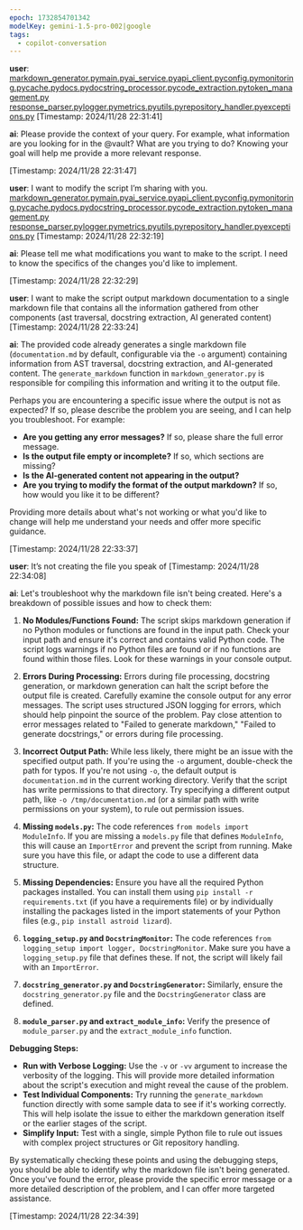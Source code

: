 ```yaml
---
epoch: 1732854701342
modelKey: gemini-1.5-pro-002|google
tags:
  - copilot-conversation
---
```


**user**: [markdown_generator.py](markdown_generator.py.md)[main.py](main.py.md)[ai_service.py](ai_service.py.md)[api_client.py](api_client.py.md)[config.py](config.py.md)[monitoring.py](monitoring.py.md)[cache.py](cache.py.md)[docs.py](docs.py.md)[docstring_processor.py](docstring_processor.py.md)[code_extraction.py](code_extraction.py.md)[token_management.py](token_management.py.md) [response_parser.py](response_parser.py.md)[logger.py](logger.py.md)[metrics.py](metrics.py.md)[utils.py](./utils.py.md)[repository_handler.py](repository_handler.py.md)[exceptions.py](exceptions.py.md)
[Timestamp: 2024/11/28 22:31:41]

**ai**: Please provide the context of your query. For example, what information are you looking for in the @vault?  What are you trying to do? Knowing your goal will help me provide a more relevant response.

[Timestamp: 2024/11/28 22:31:47]

**user**: I want to modify the script I’m sharing with you. [markdown_generator.py](markdown_generator.py.md)[main.py](main.py.md)[ai_service.py](ai_service.py.md)[api_client.py](api_client.py.md)[config.py](config.py.md)[monitoring.py](monitoring.py.md)[cache.py](cache.py.md)[docs.py](docs.py.md)[docstring_processor.py](docstring_processor.py.md)[code_extraction.py](code_extraction.py.md)[token_management.py](token_management.py.md) [response_parser.py](response_parser.py.md)[logger.py](logger.py.md)[metrics.py](metrics.py.md)[utils.py](./utils.py.md)[repository_handler.py](repository_handler.py.md)[exceptions.py](exceptions.py.md)
[Timestamp: 2024/11/28 22:32:19]

**ai**: Please tell me what modifications you want to make to the script.  I need to know the specifics of the changes you'd like to implement.

[Timestamp: 2024/11/28 22:32:29]

**user**: I want to make the script output markdown documentation to a single markdown file that contains all the information gathered from other components (ast traversal, docstring extraction, AI generated content) 
[Timestamp: 2024/11/28 22:33:24]

**ai**: The provided code already generates a single markdown file (`documentation.md` by default, configurable via the `-o` argument) containing information from AST traversal, docstring extraction, and AI-generated content.  The `generate_markdown` function in `markdown_generator.py` is responsible for compiling this information and writing it to the output file.

Perhaps you are encountering a specific issue where the output is not as expected? If so, please describe the problem you are seeing, and I can help you troubleshoot.  For example:

* **Are you getting any error messages?** If so, please share the full error message.
* **Is the output file empty or incomplete?**  If so, which sections are missing?
* **Is the AI-generated content not appearing in the output?**
* **Are you trying to modify the format of the output markdown?** If so, how would you like it to be different?

Providing more details about what's not working or what you'd like to change will help me understand your needs and offer more specific guidance.

[Timestamp: 2024/11/28 22:33:37]

**user**: It’s not creating the file you speak of 
[Timestamp: 2024/11/28 22:34:08]

**ai**: Let's troubleshoot why the markdown file isn't being created. Here's a breakdown of possible issues and how to check them:

1. **No Modules/Functions Found:** The script skips markdown generation if no Python modules or functions are found in the input path. Check your input path and ensure it's correct and contains valid Python code. The script logs warnings if no Python files are found or if no functions are found within those files. Look for these warnings in your console output.

2. **Errors During Processing:** Errors during file processing, docstring generation, or markdown generation can halt the script before the output file is created.  Carefully examine the console output for any error messages. The script uses structured JSON logging for errors, which should help pinpoint the source of the problem.  Pay close attention to error messages related to "Failed to generate markdown," "Failed to generate docstrings," or errors during file processing.

3. **Incorrect Output Path:**  While less likely, there might be an issue with the specified output path.  If you're using the `-o` argument, double-check the path for typos.  If you're not using `-o`, the default output is `documentation.md` in the current working directory. Verify that the script has write permissions to that directory. Try specifying a different output path, like `-o /tmp/documentation.md` (or a similar path with write permissions on your system), to rule out permission issues.

4. **Missing `models.py`:** The code references `from models import ModuleInfo`.  If you are missing a `models.py` file that defines `ModuleInfo`, this will cause an `ImportError` and prevent the script from running.  Make sure you have this file, or adapt the code to use a different data structure.

5. **Missing Dependencies:** Ensure you have all the required Python packages installed. You can install them using `pip install -r requirements.txt` (if you have a requirements file) or by individually installing the packages listed in the import statements of your Python files (e.g., `pip install astroid lizard`).

6. **`logging_setup.py` and `DocstringMonitor`:** The code references `from logging_setup import logger, DocstringMonitor`.  Make sure you have a `logging_setup.py` file that defines these. If not, the script will likely fail with an `ImportError`.

7. **`docstring_generator.py` and `DocstringGenerator`:**  Similarly, ensure the `docstring_generator.py` file and the `DocstringGenerator` class are defined.

8. **`module_parser.py` and `extract_module_info`:** Verify the presence of `module_parser.py` and the `extract_module_info` function.

**Debugging Steps:**

* **Run with Verbose Logging:** Use the `-v` or `-vv` argument to increase the verbosity of the logging. This will provide more detailed information about the script's execution and might reveal the cause of the problem.
* **Test Individual Components:** Try running the `generate_markdown` function directly with some sample data to see if it's working correctly. This will help isolate the issue to either the markdown generation itself or the earlier stages of the script.
* **Simplify Input:** Test with a single, simple Python file to rule out issues with complex project structures or Git repository handling.

By systematically checking these points and using the debugging steps, you should be able to identify why the markdown file isn't being generated.  Once you've found the error, please provide the specific error message or a more detailed description of the problem, and I can offer more targeted assistance.

[Timestamp: 2024/11/28 22:34:39]
